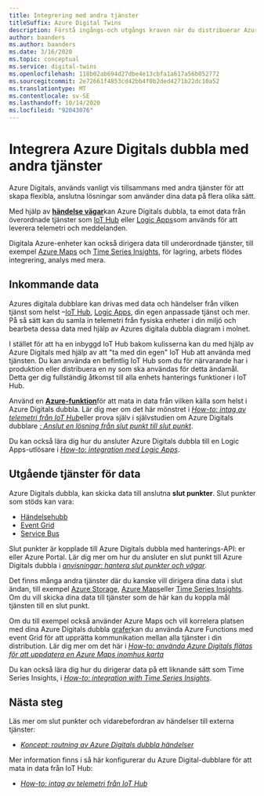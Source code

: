 ```yaml
---
title: Integrering med andra tjänster
titleSuffix: Azure Digital Twins
description: Förstå ingångs-och utgångs kraven när du distribuerar Azure Digital-dubbla.
author: baanders
ms.author: baanders
ms.date: 3/16/2020
ms.topic: conceptual
ms.service: digital-twins
ms.openlocfilehash: 118b02ab694d27dbe4e13cbfa1a617a56b052772
ms.sourcegitcommit: 2e72661f4853cd42bb4f0b2ded4271b22dc10a52
ms.translationtype: MT
ms.contentlocale: sv-SE
ms.lasthandoff: 10/14/2020
ms.locfileid: "92043076"
---
```

# <a name="integrate-azure-digital-twins-with-other-services"></a>Integrera Azure Digitals dubbla med andra tjänster

Azure Digitals, används vanligt vis tillsammans med andra tjänster för att skapa flexibla, anslutna lösningar som använder dina data på flera olika sätt.

Med hjälp av [**händelse vägar**](concepts-route-events.md)kan Azure Digitals dubbla, ta emot data från överordnade tjänster som [IoT Hub](../iot-hub/about-iot-hub.md) eller [Logic Apps](../logic-apps/logic-apps-overview.md)som används för att leverera telemetri och meddelanden. 

Digitala Azure-enheter kan också dirigera data till underordnade tjänster, till exempel [Azure Maps](../azure-maps/about-azure-maps.md) och [Time Series Insights](../time-series-insights/overview-what-is-tsi.md), för lagring, arbets flödes integrering, analys med mera. 

## <a name="data-ingress"></a>Inkommande data

Azures digitala dubblare kan drivas med data och händelser från vilken tjänst som helst –[IoT Hub](../iot-hub/about-iot-hub.md), [Logic Apps](../logic-apps/logic-apps-overview.md), din egen anpassade tjänst och mer. På så sätt kan du samla in telemetri från fysiska enheter i din miljö och bearbeta dessa data med hjälp av Azures digitala dubbla diagram i molnet.

I stället för att ha en inbyggd IoT Hub bakom kulisserna kan du med hjälp av Azure Digitals med hjälp av att "ta med din egen" IoT Hub att använda med tjänsten. Du kan använda en befintlig IoT Hub som du för närvarande har i produktion eller distribuera en ny som ska användas för detta ändamål. Detta ger dig fullständig åtkomst till alla enhets hanterings funktioner i IoT Hub.

Använd en [**Azure-funktion**](../azure-functions/functions-overview.md)för att mata in data från vilken källa som helst i Azure Digitals dubbla. Lär dig mer om det här mönstret i [*How-to: intag av telemetri från IoT Hub*](how-to-ingest-iot-hub-data.md)eller prova själv i självstudien om Azure Digitals dubblare [*: Anslut en lösning från slut punkt till slut punkt*](tutorial-end-to-end.md). 

Du kan också lära dig hur du ansluter Azure Digitals dubbla till en Logic Apps-utlösare i [*How-to: integration med Logic Apps*](how-to-integrate-logic-apps.md).

## <a name="data-egress-services"></a>Utgående tjänster för data

Azure Digitals dubbla, kan skicka data till anslutna **slut punkter**. Slut punkter som stöds kan vara:
* [Händelsehubb](../event-hubs/event-hubs-about.md)
* [Event Grid](../event-grid/overview.md)
* [Service Bus](../service-bus-messaging/service-bus-messaging-overview.md)

Slut punkter är kopplade till Azure Digitals dubbla med hanterings-API: er eller Azure Portal. Lär dig mer om hur du ansluter en slut punkt till Azure Digitals dubbla i [*anvisningar: hantera slut punkter och vägar*](how-to-manage-routes-apis-cli.md).

Det finns många andra tjänster där du kanske vill dirigera dina data i slut ändan, till exempel [Azure Storage](../storage/common/storage-introduction.md), [Azure Maps](../azure-maps/about-azure-maps.md)eller [Time Series Insights](../time-series-insights/overview-what-is-tsi.md). Om du vill skicka dina data till tjänster som de här kan du koppla mål tjänsten till en slut punkt.

Om du till exempel också använder Azure Maps och vill korrelera platsen med dina Azure Digitals dubbla [grafer](concepts-twins-graph.md)kan du använda Azure Functions med event Grid för att upprätta kommunikation mellan alla tjänster i din distribution. Lär dig mer om det här i [ *How-to: använda Azure Digitals flätas för att uppdatera en Azure Maps inomhus karta*](how-to-integrate-maps.md)

Du kan också lära dig hur du dirigerar data på ett liknande sätt som Time Series Insights, i [*How-to: integration with Time Series Insights*](how-to-integrate-time-series-insights.md).

## <a name="next-steps"></a>Nästa steg

Läs mer om slut punkter och vidarebefordran av händelser till externa tjänster:
* [*Koncept: routning av Azure Digitals dubbla händelser*](concepts-route-events.md)

Mer information finns i så här konfigurerar du Azure Digital-dubblare för att mata in data från IoT Hub:
* [*How-to: intag av telemetri från IoT Hub*](how-to-ingest-iot-hub-data.md)